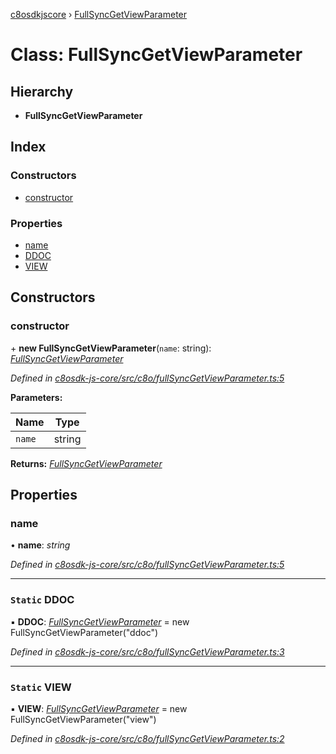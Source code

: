 [c8osdkjscore](../README.md) › [FullSyncGetViewParameter](fullsyncgetviewparameter.md)

# Class: FullSyncGetViewParameter

## Hierarchy

* **FullSyncGetViewParameter**

## Index

### Constructors

* [constructor](fullsyncgetviewparameter.md#constructor)

### Properties

* [name](fullsyncgetviewparameter.md#name)
* [DDOC](fullsyncgetviewparameter.md#static-ddoc)
* [VIEW](fullsyncgetviewparameter.md#static-view)

## Constructors

###  constructor

\+ **new FullSyncGetViewParameter**(`name`: string): *[FullSyncGetViewParameter](fullsyncgetviewparameter.md)*

*Defined in [c8osdk-js-core/src/c8o/fullSyncGetViewParameter.ts:5](https://github.com/convertigo/c8osdk-angular/blob/4e0c9ba/src/c8o/fullSyncGetViewParameter.ts#L5)*

**Parameters:**

Name | Type |
------ | ------ |
`name` | string |

**Returns:** *[FullSyncGetViewParameter](fullsyncgetviewparameter.md)*

## Properties

###  name

• **name**: *string*

*Defined in [c8osdk-js-core/src/c8o/fullSyncGetViewParameter.ts:5](https://github.com/convertigo/c8osdk-angular/blob/4e0c9ba/src/c8o/fullSyncGetViewParameter.ts#L5)*

___

### `Static` DDOC

▪ **DDOC**: *[FullSyncGetViewParameter](fullsyncgetviewparameter.md)* =  new FullSyncGetViewParameter("ddoc")

*Defined in [c8osdk-js-core/src/c8o/fullSyncGetViewParameter.ts:3](https://github.com/convertigo/c8osdk-angular/blob/4e0c9ba/src/c8o/fullSyncGetViewParameter.ts#L3)*

___

### `Static` VIEW

▪ **VIEW**: *[FullSyncGetViewParameter](fullsyncgetviewparameter.md)* =  new FullSyncGetViewParameter("view")

*Defined in [c8osdk-js-core/src/c8o/fullSyncGetViewParameter.ts:2](https://github.com/convertigo/c8osdk-angular/blob/4e0c9ba/src/c8o/fullSyncGetViewParameter.ts#L2)*
